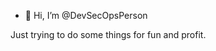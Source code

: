 - 👋 Hi, I’m @DevSecOpsPerson

Just trying to do some things for fun and profit.

<!---
DevSecOpsPerson/DevSecOpsPerson is a ✨ special ✨ repository because its `README.md` (this file) appears on your GitHub profile.
You can click the Preview link to take a look at your changes.
--->
